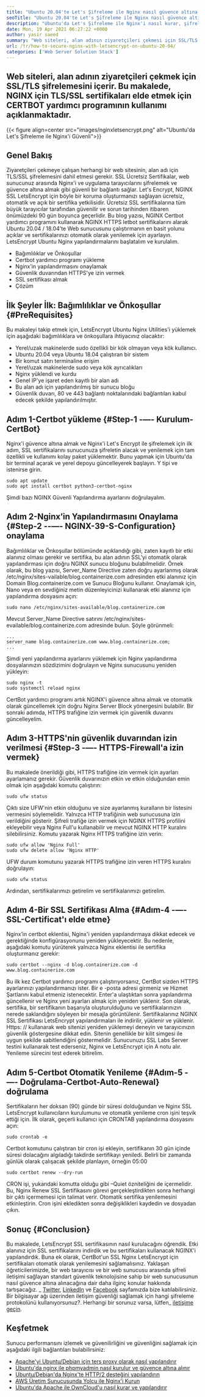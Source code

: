 ```yaml
---
title: "Ubuntu 20.04'te Let's Şifreleme ile Nginx nasıl güvence altına alınır" 
seoTitle: "Ubuntu 20.04'te Let's Şifreleme ile Nginx nasıl güvence altına alınır" 
description: "Ubuntu'da Let's Şifreleme ile Nginx'i nasıl kurar, şifreleyebilir ve güvence altına alır. Nginx'i otomatik olarak yapılandırmak için sertifika oluşturmak üzere istemciyi şifreleyelim." 
date: Mon, 19 Apr 2021 06:27:22 +0000
author: yasir saeed
summary: "Web siteleri, alan adının ziyaretçileri çekmesi için SSL/TLS şifrelemesini içerir. Bu makalede, NGINX için TLS/SSL sertifikaları elde etmek için CERTBOT yardımcı programının kullanımı açıklanmaktadır." 
url: /tr/how-to-secure-nginx-with-letsencrypt-on-ubuntu-20-04/
categories: ['Web Server Solution Stack']
---
```


## Web siteleri, alan adının ziyaretçileri çekmek için SSL/TLS şifrelemesini içerir. Bu makalede, NGINX için TLS/SSL sertifikaları elde etmek için CERTBOT yardımcı programının kullanımı açıklanmaktadır.

{{< figure align=center src="images/nginxletsencrypt.png" alt="Ubuntu'da Let's Şifreleme ile Nginx'i Güvenli">}}


## **Genel Bakış** 
Ziyaretçileri çekmeye çalışan herhangi bir web sitesinin, alan adı için TLS/SSL şifrelemesini dahil etmesi gerekir. SSL Ücretsiz Sertifikalar, web sunucunuz arasında Nginx'i ve uygulama tarayıcılarını şifrelemek ve güvence altına almak gibi güvenli bir bağlantı sağlar. Let's Encrypt, NGINX SSL LetsEncrypt için böyle bir koruma oluşturmanızı sağlayan ücretsiz, otomatik ve açık bir sertifika yetkilisidir. Ücretsiz SSL sertifikalarına tüm büyük tarayıcılar tarafından güvenilir ve sorun tarihinden itibaren önümüzdeki 90 gün boyunca geçerlidir.
Bu blog yazısı, NGINX Certbot yardımcı programını kullanarak NGINX HTTPS letbot sertifikalarını alarak Ubuntu 20.04 / 18.04'te Web sunucusunu çalıştırmanın en basit yolunu açıklar ve sertifikalarınızı otomatik olarak yenilemek için ayarlayın. LetsEncrypt Ubuntu Nginx yapılandırmalarını başlatalım ve kurulalım.
  * Bağımlılıklar ve Önkoşullar
  * Certbot yardımcı programı yükleme
  * Nginx’in yapılandırmasını onaylamak
  * Güvenlik duvarından HTTPS'ye izin vermek
  * SSL sertifikası almak
  * Çözüm

## İlk Şeyler İlk: Bağımlılıklar ve Önkoşullar   {#PreRequisites}
Bu makaleyi takip etmek için, LetsEncrypt Ubuntu Nginx Utilities'i yüklemek için aşağıdaki bağımlılıklara ve önkoşullara ihtiyacınız olacaktır:
  * Yerel/uzak makinelerde sudo özellikli bir kök olmayan veya kök kullanıcı.
  * Ubuntu 20.04 veya Ubuntu 18.04 çalıştıran bir sistem
  * Bir komut satırı terminaline erişim
  * Yerel/uzak makinelerde sudo veya kök ayrıcalıkları
  * Nginx yüklendi ve kurdu
  * Genel IP'ye işaret eden kayıtlı bir alan adı
  * Bu alan adı için yapılandırılmış bir sunucu bloğu
  * Güvenlik duvarı, 80 ve 443 bağlantı noktalarındaki bağlantıları kabul edecek şekilde yapılandırılmıştır.

## Adım 1-Certbot yükleme   {#Step-1 -—- Kurulum-CertBot}
Nginx'i güvence altına almak ve Nginx'i Let's Encrypt ile şifrelemek için ilk adım, SSL sertifikalarını sunucunuza şifreletin alacak ve yenilemek için tam özellikli ve kullanımı kolay paket yüklemektir. Bunu yapmak için Ubuntu'da bir terminal açarak ve yerel depoyu güncelleyerek başlayın. Y tipi ve istenirse girin.
```
sudo apt update
sudo apt install certbot python3-certbot-nginx

```
Şimdi bazı NGINX Güvenli Yapılandırma ayarlarını doğrulayalım.

## Adım 2-Nginx’in Yapılandırmasını Onaylama   {#Step-2 --—- NGINX-39-S-Configuration} onaylama
Bağımlılıklar ve Önkoşullar bölümünde açıklandığı gibi, zaten kayıtlı bir etki alanınız olması gerekir ve sertifika, bu alan adının SSL'yi otomatik olarak yapılandırması için doğru NGINX sunucu bloğunu bulabilmelidir. Örnek olarak, bu blog yazısı, Server_Name Directive zaten doğru ayarlanmış olarak /etc/nginx/sites-vailable/blog.containerize.com adresinden etki alanınız için Domain Blog.containerize.com ve Sunucu Bloğunu kullanır.
Onaylamak için, Nano veya en sevdiğiniz metin düzenleyicinizi kullanarak etki alanınız için yapılandırma dosyasını açın:
```
sudo nano /etc/nginx/sites-available/blog.containerize.com

```
Mevcut Server_Name Directive satırını /etc/nginx/sites-evailable/blog.containerize.com adresinde bulun. Şöyle görünmeli:
```
...
server_name blog.containerize.com www.blog.containerize.com;
...
```
Şimdi yeni yapılandırma ayarlarını yüklemek için Nginx yapılandırma dosyalarınızın sözdizimini doğrulayın ve Nginx sunucusunu yeniden yükleyin:
```
sudo nginx -t
sudo systemctl reload nginx

```
CertBot yardımcı programı artık NGINX'i güvence altına almak ve otomatik olarak güncellemek için doğru Nginx Server Block yönergesini bulabilir. Bir sonraki adımda, HTTPS trafiğine izin vermek için güvenlik duvarını güncelleyelim.

## Adım 3-HTTPS'nin güvenlik duvarından izin verilmesi   {#Step-3 -—- HTTPS-Firewall'a izin vermek}
Bu makalede önerildiği gibi, HTTPS trafiğine izin vermek için ayarları ayarlamanız gerekir. Güvenlik duvarınızın etkin ve etkin olduğundan emin olmak için aşağıdaki komutu çalıştırın:
```
sudo ufw status

```
Çıktı size UFW'nin etkin olduğunu ve size ayarlanmış kuralların bir listesini vermesini söylemelidir. Yalnızca HTTP trafiğinin web sunucusuna izin verildiğini gösterir. Şifreli trafiğe izin vermek için NGINX HTTPS profilini ekleyebilir veya Nginx Full'u kullanabilir ve mevcut NGINX HTTP kuralını silebilirsiniz. Komutu yazarak Nginx HTTPS trafiğine izin verin:
```
sudo ufw allow 'Nginx Full'
sudo ufw delete allow 'Nginx HTTP'

```
UFW durum komutunu yazarak HTTPS trafiğine izin veren HTTPS kuralını doğrulayın:
```
sudo ufw status

```
Ardından, sertifikalarımızı getirelim ve sertifikalarımızı getirelim.

## Adım 4-Bir SSL Sertifikası Alma   {#Adım-4 -—- SSL-Certificat'ı elde etme}
Nginx’in certbot eklentisi, Nginx'i yeniden yapılandırmaya dikkat edecek ve gerektiğinde konfigürasyonunu yeniden yükleyecektir. Bu nedenle, aşağıdaki komutu yürüterek yalnızca Nginx eklentisi ile sertifika oluşturmanız gerekir:
```
sudo certbot --nginx -d blog.containerize.com -d www.blog.containerize.com

```
Bu ilk kez Certbot yardımcı programı çalıştırıyorsanız, CertBot sizden HTTPS ayarlarınızı yapılandırmanızı ister. Bir e -posta adresi girmeniz ve Hizmet Şartlarını kabul etmeniz istenecektir. Enter'a ulaştıktan sonra yapılandırma güncellenir ve Nginx yeni ayarları almak için yeniden yüklenir. Son olarak, sertifika, bir sertifikanın başarıyla oluşturulduğunu ve sertifikalarınızın nerede saklandığını söyleyen bir mesajla görüntülenir.
Sertifikalarınız NGINX SSL Sertifikası LetsEncrypt yapılandırmaları ile indirilir, yüklenir ve yüklenir. Https: // kullanarak web sitenizi yeniden yüklemeyi deneyin ve tarayıcınızın güvenlik göstergesine dikkat edin. Sitenin genellikle bir kilit simgesi ile uygun şekilde sabitlendiğini göstermelidir. Sunucunuzu SSL Labs Server testini kullanarak test ederseniz, Nginx ve LetsEncrypt için A notu alır.
Yenileme sürecini test ederek bitirelim.

## Adım 5-Certbot Otomatik Yenileme   {#Adım-5 -—- Doğrulama-Certbot-Auto-Renewal} doğrulama
Sertifikaların her doksan (90) günde bir süresi dolduğundan ve Nginx SSL LetsEncrypt kullanıcıların kurulumunu ve otomatik yenileme cron işini teşvik ettiği için. İlk olarak, geçerli kullanıcı için CRONTAB yapılandırma dosyasını açın:
```
sudo crontab -e
```
Certbot komutunu çalıştıran bir cron işi ekleyin, sertifikanın 30 gün içinde süresi dolacağını algıladığı takdirde sertifikayı yeniledi. Belirli bir zamanda günlük olarak çalışacak şekilde planlayın, örneğin 05:00
```
sudo certbot renew --dry-run

```
CRON işi, yukarıdaki komutta olduğu gibi –Quiet özniteliğini de içermelidir. Bu, Nginx Renew SSL Sertifikasını görevi gerçekleştirdikten sonra herhangi bir çıktı içermemesi için talimat verir. Otomatik sertifika yenilemesini etkinleştirin. Cron işini ekledikten sonra değişiklikleri kaydedin ve dosyadan çıkın.

## Sonuç   {#Conclusion}
Bu makalede, LetsEncrypt SSL sertifikasının nasıl kurulacağını öğrendik. Etki alanınız için SSL sertifikalarını indirdik ve bu sertifikaları kullanacak NGINX'i yapılandırdık. Buna ek olarak, CertBot'un SSL Nginx LetsEncrypt için sertifikaları otomatik olarak yenilemesini sağlamalısınız. Yaklaşan öğreticilerimizde, bir web tarayıcısı ve bir web sunucusu arasında şifreli iletişimi sağlayan standart güvenlik teknolojisine sahip bir web sunucusunun nasıl güvence altına alınacağına dair daha ilginç konular hakkında tartışacağız.
_ [Twitter][1], [LinkedIn][2] ve [Facebook][3] sayfamızda bize katılabilirsiniz. Bir bilgisayar ağı üzerinden iletişim güvenliği sağlamak için hangi şifreleme protokolünü kullanıyorsunuz?. Herhangi bir sorunuz varsa, lütfen_ [iletişime geçin][4].

## Keşfetmek
Sunucu performansını izlemek ve güvenilirliğini ve güvenliğini sağlamak için aşağıdaki ilgili bağlantıları bulabilirsiniz:
  * [Apache'yi Ubuntu/Debian için ters proxy olarak nasıl yapılandırır][5]
  * [Ubuntu'da nginx ile phpmyadmin nasıl kurulur ve güvence altına alınır][6]
  * [Ubuntu/Debian'da Nginx'te HTTP/2 desteğini yapılandırın][7]
  * [AWS Üretim Sunucusunda Yolcu ile Nginx'i Kurun][8]
  * [Ubuntu'da Apache ile OwnCloud'u nasıl kurar ve yapılandırır][9]

  
[1]: https://twitter.com/containerize_co
[2]: https://www.linkedin.com/company/containerize/
[3]: http://facebook.com/containerize
[4]: mailto:yasir.saeed@aspose.com
[5]: https://blog.containerize.com/web-server-solution-stack/how-to-configure-apache-as-a-reverse-proxy-for-ubuntudebian/
[6]: https://blog.containerize.com/web-server-solution-stack/how-to-install-and-secure-phpmyadmin-with-nginx-on-ubuntu/
[7]: https://blog.containerize.com/web-server-solution-stack/how-to-configure-http2-support-in-nginx-on-ubuntudebian/
[8]: https://blog.containerize.com/web-server-solution-stack/how-to-setup-nginx-with-passenger-on-aws-production-server/
[9]: https://blog.containerize.com/backup-and-sync-software/how-to-install-and-configure-owncloud-with-apache-on-ubuntu/
